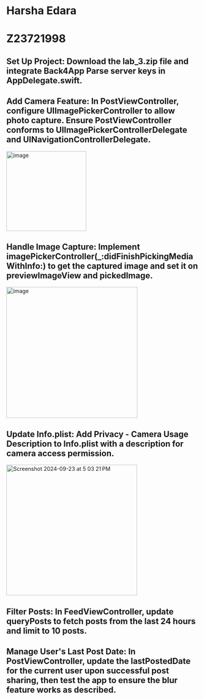 # Harsha Edara

# Z23721998


## Set Up Project: Download the lab_3.zip file and integrate Back4App Parse server keys in AppDelegate.swift.

## Add Camera Feature: In PostViewController, configure UIImagePickerController to allow photo capture. Ensure PostViewController conforms to UIImagePickerControllerDelegate and UINavigationControllerDelegate.

<img width="208" alt="image" src="https://github.com/user-attachments/assets/f3684977-e431-4213-bdb6-1dba72c49536">

## Handle Image Capture: Implement imagePickerController(_:didFinishPickingMediaWithInfo:) to get the captured image and set it on previewImageView and pickedImage.
<img width="342" alt="image" src="https://github.com/user-attachments/assets/8a05a400-c343-421f-b86a-0c52a373fcd5">

## Update Info.plist: Add Privacy - Camera Usage Description to Info.plist with a description for camera access permission.

<img width="341" alt="Screenshot 2024-09-23 at 5 03 21 PM" src="https://github.com/user-attachments/assets/58be21c8-5836-47e2-bda2-5b9d15266084">

## Filter Posts: In FeedViewController, update queryPosts to fetch posts from the last 24 hours and limit to 10 posts.

## Manage User's Last Post Date: In PostViewController, update the lastPostedDate for the current user upon successful post sharing, then test the app to ensure the blur feature works as described.
